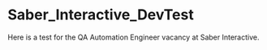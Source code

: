 # Saber_Interactive_DevTest
Here is a test for the QA Automation Engineer vacancy at Saber Interactive.
